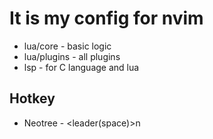 # It is my config for nvim
- lua/core - basic logic
- lua/plugins - all plugins 
- lsp - for C language and lua
## Hotkey
- Neotree - <leader(space)>n

